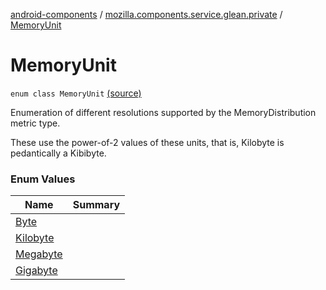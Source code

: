 [android-components](../../index.md) / [mozilla.components.service.glean.private](../index.md) / [MemoryUnit](./index.md)

# MemoryUnit

`enum class MemoryUnit` [(source)](https://github.com/mozilla-mobile/android-components/blob/master/components/service/glean/src/main/java/mozilla/components/service/glean/private/MemoryUnit.kt#L12)

Enumeration of different resolutions supported by the MemoryDistribution metric type.

These use the power-of-2 values of these units, that is, Kilobyte is pedantically a Kibibyte.

### Enum Values

| Name | Summary |
|---|---|
| [Byte](-byte.md) |  |
| [Kilobyte](-kilobyte.md) |  |
| [Megabyte](-megabyte.md) |  |
| [Gigabyte](-gigabyte.md) |  |
